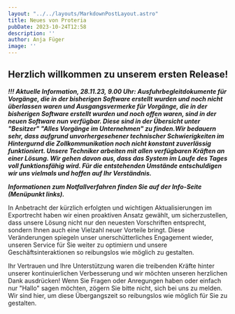 ```yaml
---
layout: "../../layouts/MarkdownPostLayout.astro"
title: Neues von Proteria 
pubDate: 2023-10-24T12:58
description: ''
author: Anja Füger
image: ''
---
```


## Herzlich willkommen zu unserem ersten Release!

<strong><em>!!! Aktuelle Information, 28.11.23, 9.00 Uhr: </em></strong>***Ausfuhrbegleitdokumente für Vorgänge, die in der bisherigen Software erstellt wurden und noch nicht überlassen waren und Ausgangsvermerke für Vorgänge, die in der bisherigen Software erstellt wurden und noch offen waren, sind in der neuen Software nun verfügbar. Diese sind in der Übersicht unter \"Besitzer\" \"Alles Vorgänge im Unternehmen\" zu finden.***<strong><em>Wir bedauern sehr, dass aufgrund unvorhergesehener technischer Schwierigkeiten im Hintergurnd die Zollkommunikation noch nicht konstant zuverlässig funktioniert. Unsere Techniker arbeiten mit allen verfügbaren Kräften an einer Lösung. </em></strong><strong><em>Wir gehen davon aus, dass das System im Laufe des Tages voll funktionsfähig wird. </em></strong>***Für die entstehenden Umstände entschuldigen wir uns vielmals und hoffen auf Ihr Verständnis.***

***Informationen zum Notfallverfahren finden Sie auf der Info-Seite (Menüpunkt links).***

In Anbetracht der kürzlich erfolgten und wichtigen Aktualisierungen im Exportrecht haben wir einen proaktiven Ansatz gewählt, um sicherzustellen, dass unsere Lösung nicht nur den neuesten Vorschriften entsprecht, sondern Ihnen auch eine Vielzahl neuer Vorteile bringt. Diese Veränderungen spiegeln unser unerschütterliches Engagement wieder, unseren Service für Sie weiter zu optimiern und unsere Geschäftsinteraktionen so reibungslos wie möglich zu gestalten.

Ihr Vertrauen und Ihre Unterstützung waren die treibenden Kräfte hinter unserer kontinuierlichen Verbesserung und wir möchten unseren herzlichen Dank ausdrücken! Wenn Sie Fragen oder Anregungen haben oder einfach nur \"Hallo\" sagen möchten, zögern Sie bitte nicht, sich bei uns zu melden. Wir sind hier, um diese Übergangszeit so reibungslos wie möglich für Sie zu gestalten.